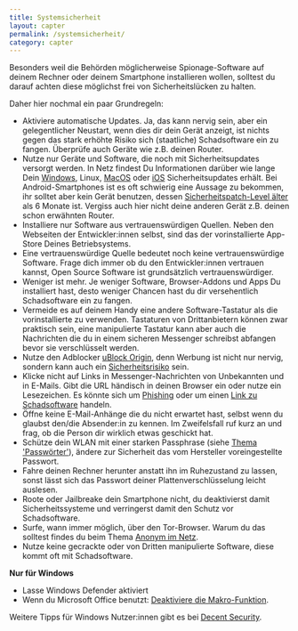 ```yaml
---
title: Systemsicherheit
layout: capter
permalink: /systemsicherheit/
category: capter
---
```

Besonders weil die Behörden möglicherweise Spionage-Software auf deinem Rechner oder deinem Smartphone installieren wollen, solltest du darauf achten diese möglichst frei von Sicherheitslücken zu halten. 

Daher hier nochmal ein paar Grundregeln:
  - Aktiviere automatische Updates. Ja, das kann nervig sein, aber ein gelegentlicher Neustart, wenn dies dir dein Gerät anzeigt, ist nichts gegen das stark erhöhte Risiko sich (staatliche) Schadsoftware ein zu fangen. Überprüfe auch Geräte wie z.B. deinen Router.
  - Nutze nur Geräte und Software, die noch mit Sicherheitsupdates versorgt werden. In Netz findest Du Informationen darüber wie lange Dein [Windows](https://support.microsoft.com/de-de/help/13853/windows-lifecycle-fact-sheet), Linux, [MacOS](https://www.apple.com/de/macos/how-to-upgrade/) oder [iOS](https://de.wikipedia.org/wiki/Versionsgeschichte_von_iOS#Aktuelle_Versionen) Sicherheitsupdates erhält. Bei Android-Smartphones ist es oft schwierig eine Aussage zu bekommen, ihr solltet aber kein Gerät benutzen, dessen [Sicherheitspatch-Level älter](https://www.tutonaut.de/android-version-und-sicherheitspatch-level-herausfinden/) als 6 Monate ist. Vergiss auch hier nicht deine anderen Gerät z.B. deinen schon erwähnten Router.
  - Installiere nur Software aus vertrauenswürdigen Quellen. Neben den Webseiten der Entwickler:innen selbst, sind das der vorinstallierte App-Store Deines Betriebsystems.
  - Eine vertrauenswürdige Quelle bedeutet noch keine vertrauenswürdige Software. Frage dich immer ob du den Entwickler:innen vertrauen kannst, Open Source Software ist grundsätzlich vertrauenswürdiger.
  - Weniger ist mehr. Je weniger Software, Browser-Addons und Apps Du installiert hast, desto weniger Chancen hast du dir versehentlich Schadsoftware ein zu fangen.
  - Vermeide es auf deinem Handy eine andere Software-Tastatur als die vorinstallierte zu verwenden. Tastaturen von Drittanbietern können zwar praktisch sein, eine manipulierte Tastatur kann aber auch die Nachrichten die du in einem sicheren Messenger schreibst abfangen bevor sie verschlüsselt werden.
  - Nutze den Adblocker [uBlock  Origin](https://github.com/gorhill/uBlock/), denn Werbung ist nicht nur nervig, sondern kann auch ein [Sicherheitsrisiko](https://de.wikipedia.org/wiki/Malvertising) sein.
  - Klicke nicht auf Links in Messenger-Nachrichten von Unbekannten und in E-Mails. Gibt die URL händisch in deinen Browser ein oder nutze ein Lesezeichen. Es könnte sich um [Phishing](phishing) oder um einen [Link zu Schadsoftware](https://www.vice.com/en_us/article/mbm5dp/human-rights-activist-allegedly-targeted-with-nso-malware-says-his-life-is-hellish) handeln.
  - Öffne keine E-Mail-Anhänge die du nicht erwartet hast, selbst wenn du glaubst den/die Absender:in zu kennen. Im Zweifelsfall ruf kurz an und frag, ob die Person dir wirklich etwas geschickt hat.
  - Schütze dein WLAN mit einer starken Passphrase (siehe [Thema 'Passwörter'](/passwort)), ändere zur Sicherheit das vom Hersteller voreingestellte Passwort.
  - Fahre deinen Rechner herunter anstatt ihn im Ruhezustand zu lassen, sonst lässt sich das Passwort deiner Plattenverschlüsselung leicht auslesen.
  - Roote oder Jailbreake dein Smartphone nicht, du deaktivierst damit Sicherheitssysteme und verringerst damit den Schutz vor Schadsoftware.
  - Surfe, wann immer möglich, über den Tor-Browser. Warum du das solltest findes du beim Thema [Anonym im Netz](/anonym-im-netz).
  - Nutze keine gecrackte oder von Dritten manipulierte Software, diese kommt oft mit Schadsoftware.

__Nur für Windows__

  - Lasse Windows Defender aktiviert 
  - Wenn du Microsoft Office benutzt: [Deaktiviere die Makro-Funktion](https://www.vice.com/en_us/article/mbm5dp/human-rights-activist-allegedly-targeted-with-nso-malware-says-his-life-is-hellish).
  
 Weitere Tipps für Windows Nutzer:innen gibt es bei [Decent Security](https://decentsecurity.com).
